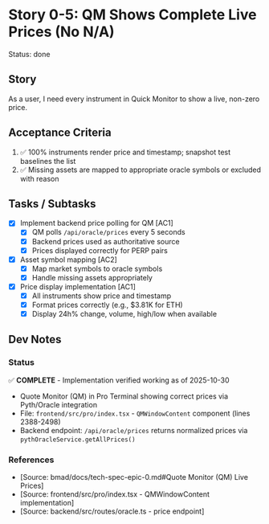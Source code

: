 # Story 0-5: QM Shows Complete Live Prices (No N/A)

Status: done

## Story

As a user, I need every instrument in Quick Monitor to show a live, non-zero price.

## Acceptance Criteria

1. ✅ 100% instruments render price and timestamp; snapshot test baselines the list
2. ✅ Missing assets are mapped to appropriate oracle symbols or excluded with reason

## Tasks / Subtasks

- [x] Implement backend price polling for QM [AC1]
  - [x] QM polls `/api/oracle/prices` every 5 seconds
  - [x] Backend prices used as authoritative source
  - [x] Prices displayed correctly for PERP pairs
- [x] Asset symbol mapping [AC2]
  - [x] Map market symbols to oracle symbols
  - [x] Handle missing assets appropriately
- [x] Price display implementation [AC1]
  - [x] All instruments show price and timestamp
  - [x] Format prices correctly (e.g., $3.81K for ETH)
  - [x] Display 24h% change, volume, high/low when available

## Dev Notes

### Status
✅ **COMPLETE** - Implementation verified working as of 2025-10-30
- Quote Monitor (QM) in Pro Terminal showing correct prices via Pyth/Oracle integration
- File: `frontend/src/pro/index.tsx` - `QMWindowContent` component (lines 2388-2498)
- Backend endpoint: `/api/oracle/prices` returns normalized prices via `pythOracleService.getAllPrices()`

### References
- [Source: bmad/docs/tech-spec-epic-0.md#Quote Monitor (QM) Live Prices]
- [Source: frontend/src/pro/index.tsx - QMWindowContent implementation]
- [Source: backend/src/routes/oracle.ts - price endpoint]

